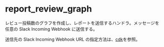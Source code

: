 # report_review_graph

レビュー投稿数のグラフを作成し、レポートを送信するハンドラ。メッセージを任意の Slack Incoming Webhook に送信する。

送信先の Slack Incoming Webhook URL の指定方法は、[cdk](../../cdk/README.md)を参照。
